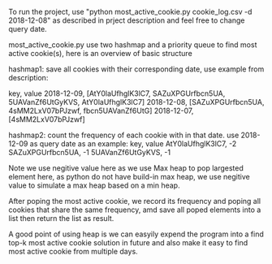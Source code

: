 To run the project, use "python most_active_cookie.py cookie_log.csv -d 2018-12-08" as described in prject description and feel free to change query date.

most_active_cookie.py use two hashmap and a priority queue to find most active cookie(s), here is an overview of basic structure

hashmap1: save all cookies with their corresponding date, use example from description:

  key,        value
  2018-12-09, [AtY0laUfhglK3lC7, SAZuXPGUrfbcn5UA, 5UAVanZf6UtGyKVS, AtY0laUfhglK3lC7]
  2018-12-08, [SAZuXPGUrfbcn5UA, 4sMM2LxV07bPJzwf, fbcn5UAVanZf6UtG]
  2018-12-07, [4sMM2LxV07bPJzwf]
  
hashmap2: count the frequency of each cookie with in that date. use 2018-12-09 as query date as an example:
  key,              value
  AtY0laUfhglK3lC7, -2
  SAZuXPGUrfbcn5UA, -1
  5UAVanZf6UtGyKVS, -1
  
Note we use negitive value here as we use Max heap to pop largested element here, as python do not have build-in max heap, we use negitive value to simulate a max heap based on a min heap.

After poping the most active cookie, we record its frequency and poping all cookies that share the same frequency, amd save all poped elements into a list then return the list as result.

A good point of using heap is we can easyily expend the program into a find top-k most active cookie solution in future and also make it easy to find most active cookie from multiple days.




  


